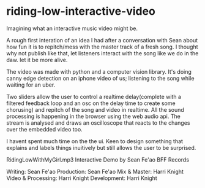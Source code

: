 # riding-low-interactive-video
Imagining what an interactive music video might be.

A rough first interation of an idea I had after a conversation with Sean about how fun it is to repitch/mess with the master track of a fresh song.
I thought why not publish like that, let listeners interact with the song like we do in the daw. let it be more alive.

The video was made with python and a computer vision library. 
It's doing canny edge detection on an iphone video of us; listening to the song while waiting for an uber.

Two sliders allow the user to control a realtime delay(complete with a filtered feedback loop and an osc on the delay time to create some chorusing) 
and repitch of the song and video in realtime. 
All the sound processing is happening in the browser using the web audio api. 
The stream is analysed and draws an oscilloscope that reacts to the changes over the embedded video too.

I havent spent much time on the the ui. 
Keen to design something that explains and labels things inuitively but still allows the user to be surprised. 

RidingLowWithMyGirl.mp3
Interactive Demo
by Sean Fe'ao
BFF Records

Writing: Sean Fe'ao
Production: Sean Fe'ao
Mix & Master: Harri Knight
Video & Processing: Harri Knight
Development: Harri Knight
